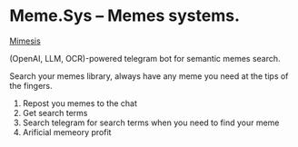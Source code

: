 # Meme.Sys – Memes systems.

[Mimesis]([url](https://en.wikipedia.org/wiki/Mimesis))

(OpenAI, LLM, OCR)-powered telegram bot for semantic memes search.

Search your memes library, always have any meme you need at the tips of the fingers.

1. Repost you memes to the chat
2. Get search terms
3. Search telegram for search terms when you need to find your meme
4. Arificial memeory profit
